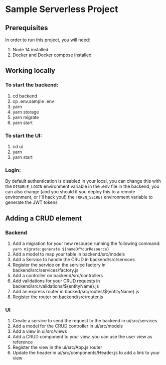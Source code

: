 
# Sample Serverless Project

## Prerequisites

In order to run this project, you will need:
1. Node 14 installed
2. Docker and Docker compose installed

## Working locally

### To start the backend:

1. cd backend
2. cp .env.sample .env
3. yarn
4. yarn storage
5. yarn migrate
6. yarn start

### To start the UI:
1. cd ui
2. yarn
3. yarn start

### Login:
By default authentication is disabled in your local, you can change this with the `DISABLE_LOGIN`
environment variable in the .env file in the backend, you can also change 
(and you should if you deploy this to a remote environment, or I'll hack you!) 
the `TOKEN_SECRET` environment variable to generate the JWT tokens 

## Adding a CRUD element

### Backend
1. Add a migration for your new resource running the following command: `yarn migrate:generate ${nameOfYourResource}`
2. Add a model to map your table in backend/src/models
3. Add a Service to handle the CRUD in backend/src/services
4. Register the service on the service factory in backend/src/services/factory.js
5. Add a controller on backend/src/controllers
6. Add validations for your CRUD requests in backend/src/validations/${entityName}.js
6. Add an express router in backed/src/routes/${entityName}.js
7. Register the router on backend/src/router.js

### UI
1. Create a service to send the request to the backend in ui/src/services
2. Add a model for the CRUD controller in ui/src/models
3. Add a view in ui/src/views
4. Add a CRUD component to your view, you can use the user view as reference
5. Register the view in the ui/src/App.js router
6. Update the header in ui/src/components/Header.js to add a link to your view